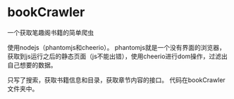 # bookCrawler
一个获取笔趣阁书籍的简单爬虫

使用nodejs（phantomjs和cheerio）。
phantomjs就是一个没有界面的浏览器，获取到js运行之后的静态页面（js不能出错），使用cheerio进行dom操作，过滤出自己想要的数据。

只写了搜索，获取书籍信息和目录，获取章节内容的接口。
代码在bookCrawler文件夹中。
